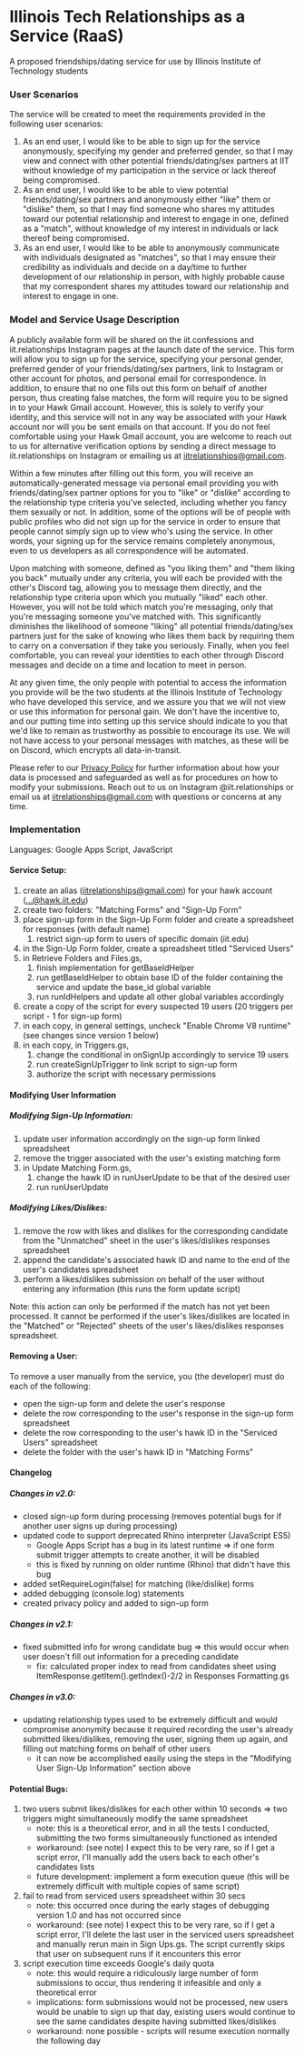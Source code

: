 # Illinois Tech Relationships as a Service (RaaS)
A proposed friendships/dating service for use by Illinois Institute of Technology students

### User Scenarios

The service will be created to meet the requirements provided in the following user scenarios:
1. As an end user, I would like to be able to sign up for the service anonymously, specifying my gender and preferred gender, so that I may view and connect with other potential friends/dating/sex partners at IIT without knowledge of my participation in the service or lack thereof being compromised.
2. As an end user, I would like to be able to view potential friends/dating/sex partners and anonymously either "like" them or "dislike" them, so that I may find someone who shares my attitudes toward our potential relationship and interest to engage in one, defined as a "match", without knowledge of my interest in individuals or lack thereof being compromised.
3. As an end user, I would like to be able to anonymously communicate with individuals designated as "matches", so that I may ensure their credibility as individuals and decide on a day/time to further development of our relationship in person, with highly probable cause that my correspondent shares my attitudes toward our relationship and interest to engage in one.

### Model and Service Usage Description
A publicly available form will be shared on the iit.confessions and iit.relationships Instagram pages at the launch date of the service. This form will allow you to sign up for the service, specifying your personal gender, preferred gender of your friends/dating/sex partners, link to Instagram or other account for photos, and personal email for correspondence. In addition, to ensure that no one fills out this form on behalf of another person, thus creating false matches, the form will require you to be signed in to your Hawk Gmail account. However, this is solely to verify your identity, and this service will not in any way be associated with your Hawk account nor will you be sent emails on that account. If you do not feel comfortable using your Hawk Gmail account, you are welcome to reach out to us for alternative verification options by sending a direct message to iit.relationships on Instagram or emailing us at iitrelationships@gmail.com.

Within a few minutes after filling out this form, you will receive an automatically-generated message via personal email providing you with friends/dating/sex partner options for you to "like" or "dislike" according to the relationship type criteria you've selected, including whether you fancy them sexually or not. In addition, some of the options will be of people with public profiles who did not sign up for the service in order to ensure that people cannot simply sign up to view who's using the service. In other words, your signing up for the service remains completely anonymous, even to us developers as all correspondence will be automated.

Upon matching with someone, defined as "you liking them" and "them liking you back" mutually under any criteria, you will each be provided with the other's Discord tag, allowing you to message them directly, and the relationship type criteria upon which you mutually "liked" each other. However, you will not be told which match you're messaging, only that you're messaging someone you've matched with. This significantly diminishes the likelihood of someone "liking" all potential friends/dating/sex partners just for the sake of knowing who likes them back by requiring them to carry on a conversation if they take you seriously. Finally, when you feel comfortable, you can reveal your identities to each other through Discord messages and decide on a time and location to meet in person.

At any given time, the only people with potential to access the information you provide will be the two students at the Illinois Institute of Technology who have developed this service, and we assure you that we will not view or use this information for personal gain. We don't have the incentive to, and our putting time into setting up this service should indicate to you that we'd like to remain as trustworthy as possible to encourage its use. We will not have access to your personal messages with matches, as these will be on Discord, which encrypts all data-in-transit.

Please refer to our [Privacy Policy](/Privacy%20Policy.md) for further information about how your data is processed and safeguarded as well as for procedures on how to modify your submissions. Reach out to us on Instagram @iit.relationships or email us at iitrelationships@gmail.com with questions or concerns at any time.

### Implementation
Languages: Google Apps Script, JavaScript
#### Service Setup:
1. create an alias (iitrelationships@gmail.com) for your hawk account (...@hawk.iit.edu)
2. create two folders: "Matching Forms" and "Sign-Up Form"
3. place sign-up form in the Sign-Up Form folder and create a spreadsheet for responses (with default name)
    1. restrict sign-up form to users of specific domain (iit.edu)
4. in the Sign-Up Form folder, create a spreadsheet titled "Serviced Users"
5. in Retrieve Folders and Files.gs,
    1. finish implementation for getBaseIdHelper
    2. run getBaseIdHelper to obtain base ID of the folder containing the service and update the base_id global variable
    3. run runIdHelpers and update all other global variables accordingly
6. create a copy of the script for every suspected 19 users (20 triggers per script - 1 for sign-up form)
7. in each copy, in general settings, uncheck "Enable Chrome V8 runtime" (see changes since version 1 below)
8. in each copy, in Triggers.gs,
    1. change the conditional in onSignUp accordingly to service 19 users
    2. run createSignUpTrigger to link script to sign-up form
    3. authorize the script with necessary permissions
#### Modifying User Information
##### Modifying Sign-Up Information:
1. update user information accordingly on the sign-up form linked spreadsheet
2. remove the trigger associated with the user's existing matching form
3. in Update Matching Form.gs,
    1. change the hawk ID in runUserUpdate to be that of the desired user
    2. run runUserUpdate
##### Modifying Likes/Dislikes:
1. remove the row with likes and dislikes for the corresponding candidate from the "Unmatched" sheet in the user's likes/dislikes responses spreadsheet
2. append the candidate's associated hawk ID and name to the end of the user's candidates spreadsheet
3. perform a likes/dislikes submission on behalf of the user without entering any information (this runs the form update script)

Note: this action can only be performed if the match has not yet been processed. It cannot be performed if the user's likes/dislikes are located in the "Matched" or "Rejected" sheets of the user's likes/dislikes responses spreadsheet.
#### Removing a User:
To remove a user manually from the service, you (the developer) must do each of the following:
* open the sign-up form and delete the user's response
* delete the row corresponding to the user's response in the sign-up form spreadsheet
* delete the row corresponding to the user's hawk ID in the "Serviced Users" spreadsheet
* delete the folder with the user's hawk ID in "Matching Forms"
#### Changelog
##### Changes in v2.0:
* closed sign-up form during processing (removes potential bugs for if another user signs up during processing)
* updated code to support deprecated Rhino interpreter (JavaScript ES5)
  * Google Apps Script has a bug in its latest runtime ⇒ if one form submit trigger attempts to create another, it will be disabled
  * this is fixed by running on older runtime (Rhino) that didn't have this bug
* added setRequireLogin(false) for matching (like/dislike) forms
* added debugging (console.log) statements
* created privacy policy and added to sign-up form
##### Changes in v2.1:
* fixed submitted info for wrong candidate bug ⇒ this would occur when user doesn't fill out information for a preceding candidate
  * fix: calculated proper index to read from candidates sheet using ItemResponse.getItem().getIndex()-2/2 in Responses Formatting.gs
##### Changes in v3.0:
* updating relationship types used to be extremely difficult and would compromise anonymity because it required recording the user's already submitted likes/dislikes, removing the user, signing them up again, and filling out matching forms on behalf of other users
  * it can now be accomplished easily using the steps in the "Modifying User Sign-Up Information" section above
#### Potential Bugs:
1. two users submit likes/dislikes for each other within 10 seconds ⇒ two triggers might simultaneously modify the same spreadsheet
    * note: this is a theoretical error, and in all the tests I conducted, submitting the two forms simultaneously functioned as intended
    * workaround: (see note) I expect this to be very rare, so if I get a script error, I'll manually add the users back to each other's candidates lists
    * future development: implement a form execution queue (this will be extremely difficult with multiple copies of same script)
2. fail to read from serviced users spreadsheet within 30 secs
    * note: this occurred once during the early stages of debugging version 1.0 and has not occurred since
    * workaround: (see note) I expect this to be very rare, so if I get a script error, I'll delete the last user in the serviced users spreadsheet and manually rerun main in Sign Ups.gs. The script currently skips that user on subsequent runs if it encounters this error
3. script execution time exceeds Google's daily quota
    * note: this would require a ridiculously large number of form submissions to occur, thus rendering it infeasible and only a theoretical error
    * implications: form submissions would not be processed, new users would be unable to sign up that day, existing users would continue to see the same candidates despite having submitted likes/dislikes
    * workaround: none possible - scripts will resume execution normally the following day
